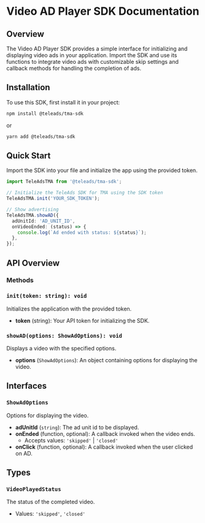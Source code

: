 # Video AD Player SDK Documentation

## Overview

The Video AD Player SDK provides a simple interface for initializing and displaying video ads in your application.
Import the SDK and use its functions to integrate video ads with customizable skip settings and callback methods for
handling the completion of ads.

## Installation

To use this SDK, first install it in your project:

```bash
npm install @teleads/tma-sdk
```

or

```bash
yarn add @teleads/tma-sdk
```

## Quick Start

Import the SDK into your file and initialize the app using the provided token.

```typescript
import TeleAdsTMA from '@teleads/tma-sdk';

// Initialize the TeleAds SDK for TMA using the SDK token
TeleAdsTMA.init('YOUR_SDK_TOKEN');

// Show advertising
TeleAdsTMA.showAD({
  adUnitId: 'AD_UNIT_ID',
  onVideoEnded: (status) => {
    console.log(`Ad ended with status: ${status}`);
  },
});
```

## API Overview

### Methods

### `init(token: string): void`

Initializes the application with the provided token.

- **token** (string): Your API token for initializing the SDK.

### `showAD(options: ShowAdOptions): void`

Displays a video with the specified options.

- **options** (`ShowAdOptions`): An object containing options for displaying the video.

## Interfaces

### `ShowAdOptions`

Options for displaying the video.

- **adUnitId** (`string`): The ad unit id to be displayed.
- **onEnded** (function, optional): A callback invoked when the video ends.
    - Accepts values: `'skipped'` | `'closed'`
- **onClick** (function, optional): A callback invoked when the user clicked on AD.

## Types

### `VideoPlayedStatus`

The status of the completed video.

- Values: `'skipped'`, `'closed'`

